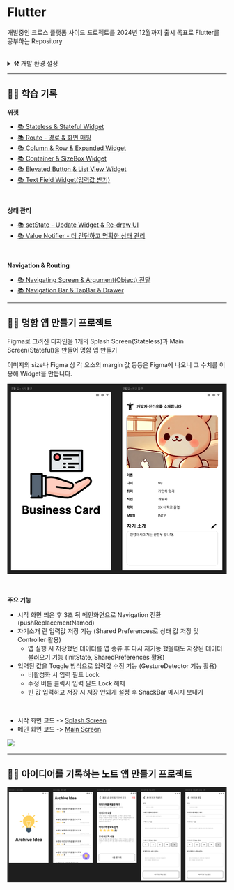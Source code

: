 # Flutter

개발중인 크로스 플랫폼 사이드 프로젝트를 2024년 12월까지 출시 목표로 Flutter를 공부하는 Repository

<br>

<details>
<summary>⚒️ 개발 환경 설정</summary>

### Flutter SDK Setting

[Flutter SDK 설치](https://docs.flutter.dev/get-started/install)

- 환경변수 설정 필요
- cmd -> flutter docker 체크리스트 확인

<br>

### Android SDK & Studio Setting

[Android Studio 설치](https://developer.android.com/studio?hl=ko)

[Visual Studio Tools (C++) 설치](https://visualstudio.microsoft.com/ko/downloads)

1. **설치 후 SDK Manager에서 Andriod SDK, Android API 34 추가**
2. **SDK Tools에서 아래 Tool 설치**
- Android Command Line Tools
- NDK
- Android SDK Build-Tools
- Android Emulator
- Android SDK Platform-Tools
- Inter x86 Emulator Accelerator (HAXM installer)

3. **위 과정 전부 수행 후 cmd에 flutter-doctor 실행**
- 만약 `Android license status unknown` 에러가 뜬다면 `flutter doctor --android-licenses` 실행
- 만약 `CocoaPods not installed`가 에러가 뜬다면
4. **Dart, Flutter Plugin 설치**

<br>

### Emulator Setting

1. Flutter Project 생성
2. Tools - Device Manager - '+' 버튼(Create a new Device)
3. Pixel & PlayStore 마크가 있는 Device 선택 후 Next
4. UpsideDownCake 설치 후 설치된 Release를 선택 후 Next
5. AVD Name 정하고 하단 Show Advanced Settings 진입
6. Internal Storage Size를 적당히 변경(ex: 30GB) 후 Finish를 클릭해 Emulator 생성
7. (선택) Android Studio Setting - emulator 검색 - Launch in a tool window 체크 해제 (Emulator를 독립적인 창에서 실행)

<br>

### IntelliJ Flutter 개발 환경 세팅

- Settings - SDK 검색 - Edit 눌러 Android SDK 설치 (ANDROID_SDK_ROOT 변수도 같이 설정 - SDK 경로)
- Flutter Plugin 설치
- Flutter SDK 설치 및 환경변수 설정
- Settings - Flutter 검색 - SDK 경로 설정
- Dark SDK 경로 지정 -> `/flutter-SDK-경로/bin/cache/dart-sdk`
- `flutter config --android-sdk [Android SDK 경로]` 입력
- `flutter doctor` 실행
- Tools - Android - Device Manager - Device 생성

<br>

### Flutter Dependency

- `flutter pub add [패키지 이름]`

</details>

---

## 👨‍💻 학습 기록

**위젯**

- [📚 Stateless & Stateful Widget](Desc/Widget/State/Stateless-Stateful.md)
- [📚 Route - 경로 & 화면 매핑](./Desc/Widget/Route/Route.md)
- [📚 Column & Row & Expanded Widget](Desc/Widget/Row-Column-Expanded/Column-Row-Expanded.md)
- [📚 Container & SizeBox Widget](./Desc/Widget/Container-SizeBox/Container-SizeBox.md)
- [📚 Elevated Button & List View Widget](./Desc/Widget/ElevateButton-ListView/ElevatedButton-ListView.md)
- [📚 Text Field Widget(입력값 받기)](./Desc/Widget/TextField/TextField.md)

<br>

**상태 관리**

- [📚 setState - Update Widget & Re-draw UI](./Desc/State/SetState/SetState.md)
- [📚 Value Notifier - 더 간단하고 명확한 상태 관리](./Desc/State/Value-Notifier/Value-Notifier.md)

<br>

**Navigation & Routing**

- [📚 Navigating Screen & Argument(Object) 전달](./Desc/Navigation/Navigator-Object/Navigator-Object.md)
- [📚 Navigation Bar & TapBar & Drawer](./Desc/Navigation/Barr-Drawer/Bar-Drawer.md)

---

## 👨‍💻 명함 앱 만들기 프로젝트

Figma로 그려진 디자인을 1개의 Splash Screen(Stateless)과 Main Screen(Stateful)을 만들어 명함 앱 만들기

이미지의 size나 Figma 상 각 요소의 margin 값 등등은 Figma에 나오니 그 수치를 이용해 Widget을 만듭니다.

![](./Desc/Card-Project/1.png)

<br>

**주요 기능**

- 시작 화면 띄운 후 3초 뒤 메인화면으로 Navigation 전환 (pushReplacementNamed)
- 자기소개 란 입력값 저장 기능 (Shared Preferences로 상태 값 저장 및 Controller 활용)
  - 앱 실행 시 저장했던 데이터를 앱 종류 후 다시 재기동 했을떄도 저장된 데이터 불러오기 기능 (initState, SharedPreferences 활용)
- 입력된 값을 Toggle 방식으로 입력값 수정 기능 (GestureDetector 기능 활용)
  - 비활성화 시 입력 필드 Lock
  - 수정 버튼 클릭시 입력 필드 Lock 해제
  - 빈 값 입력하고 저장 시 저장 안되게 설정 후 SnackBar 메시지 보내기

<br>

- 시작 화면 코드 -> [Splash Screen](./lib/card/splash_screen.dart)
- 메인 화면 코드 -> [Main Screen](./lib/card/main_screen.dart)

![](./Desc/Card-Project/card_app.gif)

---

## 👨‍💻 아이디어를 기록하는 노트 앱 만들기 프로젝트

![](./Desc/Idea-Project/1.png)